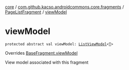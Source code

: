 [core](../../index.md) / [com.github.kacso.androidcommons.core.fragments](../index.md) / [PageListFragment](index.md) / [viewModel](./view-model.md)

# viewModel

`protected abstract val viewModel: `[`ListViewModel`](../../com.github.kacso.androidcommons.core.mvvm.viewmodels/-list-view-model/index.md)`<`[`T`](index.md#T)`>`

Overrides [BaseFragment.viewModel](../-base-fragment/view-model.md)

View model associated with this fragment


